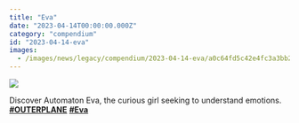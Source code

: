 ```yaml
---
title: "Eva"
date: "2023-04-14T00:00:00.000Z"
category: "compendium"
id: "2023-04-14-eva"
images:
  - /images/news/legacy/compendium/2023-04-14-eva/a0c64fd5c42e4fc3a3bb2bee5b77447b.webp
---
```


![](/images/news/legacy/compendium/2023-04-14-eva/a0c64fd5c42e4fc3a3bb2bee5b77447b.webp)

  
Discover Automaton Eva, the curious girl seeking to understand emotions.  
[**#OUTERPLANE**](/) [**#Eva**](/)
